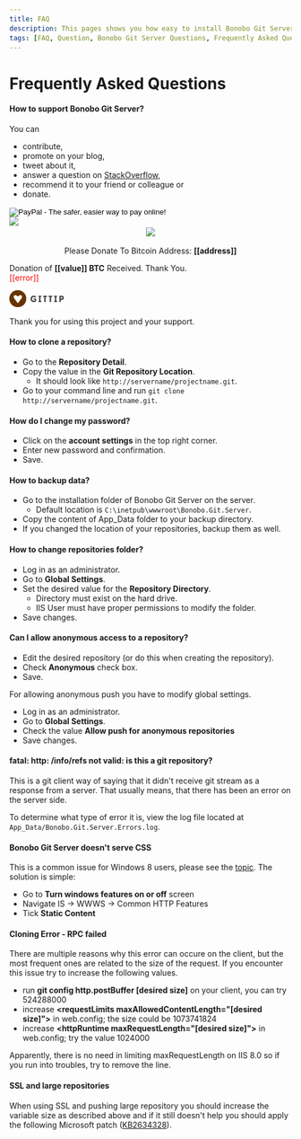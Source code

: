 ```yaml
---
title: FAQ
description: This pages shows you how easy to install Bonobo Git Server is.
tags: [FAQ, Question, Bonobo Git Server Questions, Frequently Asked Questions]
---
```


Frequently Asked Questions
=============================

#### How to support Bonobo Git Server?

You can

* contribute,
* promote on your blog,
* tweet about it,
* answer a question on [StackOverflow](http://stackoverflow.com),
* recommend it to your friend or colleague or
* donate.

<div class="donations row-fluid">
  <div class="paypal span3">
    <form action="https://www.paypal.com/cgi-bin/webscr" method="post" target="_top" class="text-center">
        <input type="hidden" name="cmd" value="_s-xclick">
        <input type="hidden" name="hosted_button_id" value="LDBBJBMZX7FN2">
        <input type="image" src="https://www.paypalobjects.com/en_US/i/btn/btn_donateCC_LG.gif" border="0" name="submit" alt="PayPal - The safer, easier way to pay online!">
        <img alt="" border="0" src="https://www.paypalobjects.com/en_US/i/scr/pixel.gif" width="1" height="1">
    </form>
  </div>
  <div class="blockchain-btn span6" data-address="1NJUB7ZhsCSfz3p9VwwVgi7nPyByF3dhPP" data-shared="false">
    <div class="blockchain stage-begin">
        <img src="https://blockchain.info//Resources/buttons/donate_64.png"/>
    </div>
    <div class="blockchain stage-loading" style="text-align:center">
        <img src="https://blockchain.info//Resources/loading-large.gif"/>
    </div>
    <div class="blockchain stage-ready">
         <p align="center">Please Donate To Bitcoin Address: <b>[[address]]</b></p>
         <p align="center" class="qr-code"></p>
    </div>
    <div class="blockchain stage-paid">
         Donation of <b>[[value]] BTC</b> Received. Thank You.
    </div>
    <div class="blockchain stage-error">
        <font color="red">[[error]]</font>
    </div>
  </div>
  <div class="gittip span3">
    <p><a href="https://www.gittip.com/jakubgarfield/"><img src="/resources/img/gittip.png" /></a></p>
  </div>
</div>

Thank you for using this project and your support.

#### How to clone a repository?

* Go to the **Repository Detail**.
* Copy the value in the **Git Repository Location**.
    * It should look like `http://servername/projectname.git`.
* Go to your command line and run `git clone http://servername/projectname.git`.

#### How do I change my password?

* Click on the **account settings** in the top right corner.
* Enter new password and confirmation.
* Save.

#### How to backup data?

* Go to the installation folder of Bonobo Git Server on the server.
    * Default location is `C:\inetpub\wwwroot\Bonobo.Git.Server`.
* Copy the content of App_Data folder to your backup directory.
* If you changed the location of your repositories, backup them as well.

#### How to change repositories folder?

* Log in as an administrator.
* Go to **Global Settings**.
* Set the desired value for the **Repository Directory**.
    * Directory must exist on the hard drive.
    * IIS User must have proper permissions to modify the folder.
* Save changes.

#### Can I allow anonymous access to a repository?

* Edit the desired repository (or do this when creating the repository).
* Check **Anonymous** check box.
* Save.

For allowing anonymous push you have to modify global settings.

* Log in as an administrator.
* Go to **Global Settings**.
* Check the value **Allow push for anonymous repositories**
* Save changes.


#### fatal: http: /info/refs not valid: is this a git repository?

This is a git client way of saying that it didn't receive git stream as a response from a server. That usually means, that there has been an error on the server side.

To determine what type of error it is, view the log file located at `App_Data/Bonobo.Git.Server.Errors.log`.


#### Bonobo Git Server doesn't serve CSS

This is a common issue for Windows 8 users, please see the [topic](http://forum.chodounsky.net/viewtopic.php?f=11&t=252). The solution is simple:

* Go to **Turn windows features on or off** screen
* Navigate IS -> WWWS -> Common HTTP Features
* Tick **Static Content**

#### Cloning Error - RPC failed

There are multiple reasons why this error can occure on the client, but the most frequent ones are related to the size of the request. If you encounter this issue try to increase the following values.

* run **git config http.postBuffer [desired size]** on your client, you can try 524288000
* increase **&lt;requestLimits maxAllowedContentLength="[desired size]"&gt;** in web.config; the size could be 1073741824
* increase **&lt;httpRuntime maxRequestLength="[desired size]"&gt;** in web.config; try the value 1024000

Apparently, there is no need in limiting maxRequestLength on IIS 8.0 so if you run into troubles, try to remove the line.

#### SSL and large repositories

When using SSL and pushing large repository you should increase the variable size as described above and if it still doesn't help you should apply the following Microsoft patch ([KB2634328](http://support.microsoft.com/kb/2634328/en-us)).
